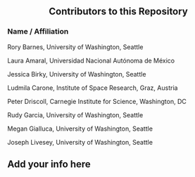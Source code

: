 <h2 align="center">Contributors to this Repository</h2>

<h3>Name / Affiliation</h3>

Rory Barnes, University of Washington, Seattle

Laura Amaral, Universidad Nacional Autónoma de México

Jessica Birky, University of Washington, Seattle

Ludmila Carone, Institute of Space Research, Graz, Austria

Peter Driscoll, Carnegie Institute for Science, Washington, DC

Rudy Garcia, University of Washington, Seattle

Megan Gialluca, University of Washington, Seattle

Joseph Livesey, University of Washington, Seattle

<h2>Add your info here</h2>
